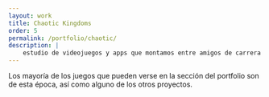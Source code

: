 ```yaml
---
layout: work
title: Chaotic Kingdoms
order: 5
permalink: /portfolio/chaotic/
description: |
    estudio de videojuegos y apps que montamos entre amigos de carrera para desarrollar un pequeño proyecto y terminó siendo nuestro trabajo principal :). Artista 2D/3D y desarrollador Android.
---
```




Los mayoría de los juegos que pueden verse en la sección del portfolio son de esta época, así como alguno de los otros proyectos.